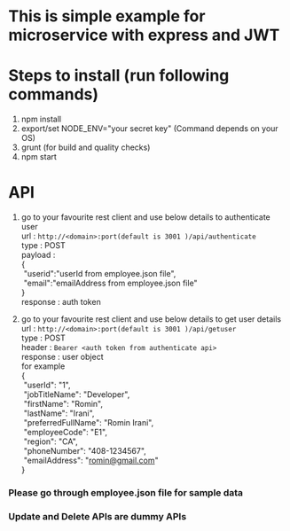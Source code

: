# This is simple example for microservice with express and JWT

# Steps to install (run following commands)

1) npm install
2) export/set NODE_ENV="your secret key" (Command depends on your OS)
3) grunt (for build and quality checks)
4) npm start

# API
1) go to your favourite rest client and use below details to authenticate user<br />
	url : `http://<domain>:port(default is 3001 )/api/authenticate`<br />
	type : POST<br />
	payload : <br />{<br />
			&nbsp;"userid":"userId from employee.json file",<br />
			&nbsp;"email":"emailAddress from employee.json file"<br />
		}<br />
	response : auth token<br />

2) go to your favourite rest client and use below details to get user details<br />
	url : `http://<domain>:port(default is 3001 )/api/getuser`<br />
	type : POST<br />
	header : `Bearer <auth token from authenticate api>`<br />
	response : user object<br />
	for example<br />
	  {<br />
		  &nbsp;"userId": "1",<br />
		  &nbsp;"jobTitleName": "Developer",<br />
		  &nbsp;"firstName": "Romin",<br />
		  &nbsp;"lastName": "Irani",<br />
		  &nbsp;"preferredFullName": "Romin Irani",<br />
		  &nbsp;"employeeCode": "E1",<br />
		  &nbsp;"region": "CA",<br />
		  &nbsp;"phoneNumber": "408-1234567",<br />
		  &nbsp;"emailAddress": "romin@gmail.com"<br />
		}<br />

### Please go through employee.json file for sample data<br />
### Update and Delete APIs are dummy APIs<br />
